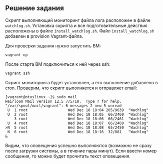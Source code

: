 ## Решение задания

Скрипт выполняющий мониторинг файла лога расположен в файле `watchlog.sh`.
Установка скрипта и все подготовительные действия расположены в файле `install_watchlog.sh`.
Файл `install_watchlog.sh` добавлен в provision Vagrant-файла.

Для проверки задания нужно запустить ВМ:

```
vagrant up
```

После старта ВМ подключиться к ней через ssh:

```
vagrant ssh
```

Скрипт мониторинга будет установлен, а его выполнение добавлено в cron.
Проверим, что скрипт выполняется и отправляет email:

```
[vagrant@otuslinux ~]$ sudo mail
Heirloom Mail version 12.5 7/5/10.  Type ? for help.
"/var/spool/mail/vagrant": 6 messages 2 new 5 unread
 U  1 root                  Wed Dec 18 18:04 205/9639  "Wachlog"
 U  2 root                  Wed Dec 18 18:05  66/2460  "Wachlog"
    3 root                  Wed Dec 18 18:06  66/2461  "Wachlog"
 U  4 root                  Wed Dec 18 18:07  66/2460  "Wachlog"
>N  5 root                  Wed Dec 18 18:08  65/2450  "Wachlog"
 N  6 root                  Wed Dec 18 18:16  32/881   "Wachlog"
&
```

Видим, что оповещения успешно выполняются (возможно не сразу после загрузки системы, а в течение пары минут).
Если ввести номер сообщения, то можно будет прочитать текст оповещения.
